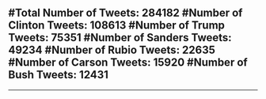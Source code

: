 #Total Number of Tweets: 284182 
#Number of Clinton Tweets: 108613
#Number of Trump Tweets: 75351
#Number of Sanders Tweets: 49234
#Number of Rubio Tweets: 22635
#Number of Carson Tweets: 15920
#Number of Bush Tweets: 12431
---
---
